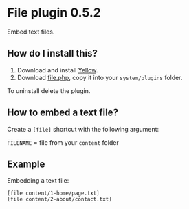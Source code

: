 File plugin 0.5.2
=================
Embed text files.

How do I install this?
----------------------
1. Download and install [Yellow](https://github.com/datenstrom/yellow/).  
2. Download [file.php](file.php?raw=true), copy it into your `system/plugins` folder.  

To uninstall delete the plugin.

How to embed a text file?
-------------------------
Create a `[file]` shortcut with the following argument:

`FILENAME` = file from your `content` folder 

Example
-------
Embedding a text file:

    [file content/1-home/page.txt]
    [file content/2-about/contact.txt]
